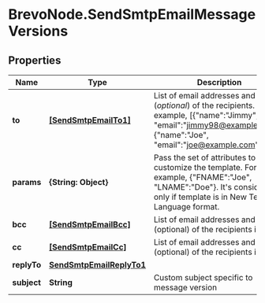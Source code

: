 # BrevoNode.SendSmtpEmailMessageVersions

## Properties
Name | Type | Description | Notes
------------ | ------------- | ------------- | -------------
**to** | [**[SendSmtpEmailTo1]**](SendSmtpEmailTo1.md) | List of email addresses and names (_optional_) of the recipients. For example, [{\"name\":\"Jimmy\", \"email\":\"jimmy98@example.com\"}, {\"name\":\"Joe\", \"email\":\"joe@example.com\"}] | 
**params** | **{String: Object}** | Pass the set of attributes to customize the template. For example, {\"FNAME\":\"Joe\", \"LNAME\":\"Doe\"}. It's considered only if template is in New Template Language format. | [optional] 
**bcc** | [**[SendSmtpEmailBcc]**](SendSmtpEmailBcc.md) | List of email addresses and names (optional) of the recipients in bcc | [optional] 
**cc** | [**[SendSmtpEmailCc]**](SendSmtpEmailCc.md) | List of email addresses and names (optional) of the recipients in cc | [optional] 
**replyTo** | [**SendSmtpEmailReplyTo1**](SendSmtpEmailReplyTo1.md) |  | [optional] 
**subject** | **String** | Custom subject specific to message version  | [optional] 


